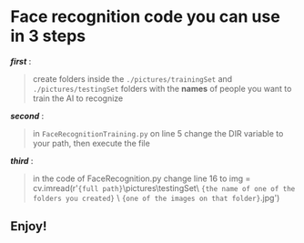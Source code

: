 # Face recognition code you can use in 3 steps

***first*** : 
>create folders inside the `./pictures/trainingSet` and `./pictures/testingSet` folders with the **names** of people you want to train the AI to recognize

***second*** :
>in `FaceRecognitionTraining.py` on line 5 change the DIR variable to your path, then execute the file

***third*** : 
>in the code of FaceRecognition.py change line 16 to img = cv.imread(r'`{full path}`\pictures\testingSet\ `{the name of one of the folders you created}` \ `{one of the images on that folder}`.jpg')


## Enjoy!